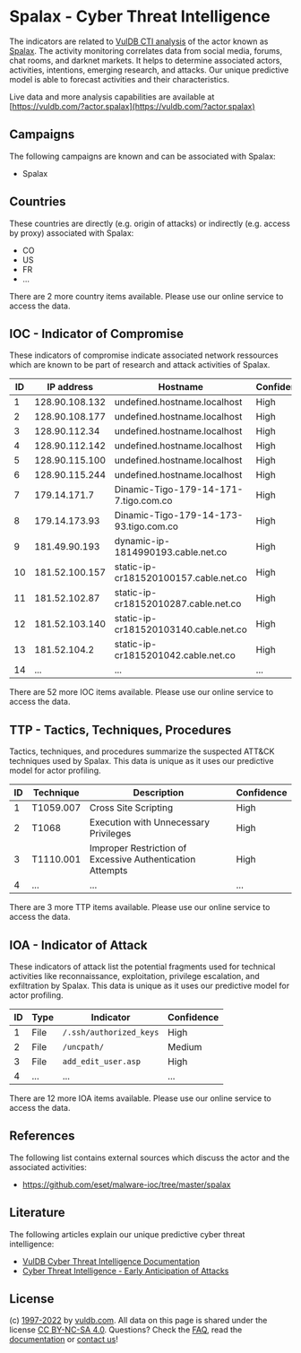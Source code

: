# Spalax - Cyber Threat Intelligence

The indicators are related to [VulDB CTI analysis](https://vuldb.com/?kb.cti) of the actor known as [Spalax](https://vuldb.com/?actor.spalax). The activity monitoring correlates data from social media, forums, chat rooms, and darknet markets. It helps to determine associated actors, activities, intentions, emerging research, and attacks. Our unique predictive model is able to forecast activities and their characteristics.

Live data and more analysis capabilities are available at [https://vuldb.com/?actor.spalax](https://vuldb.com/?actor.spalax)

## Campaigns

The following campaigns are known and can be associated with Spalax:

* Spalax

## Countries

These countries are directly (e.g. origin of attacks) or indirectly (e.g. access by proxy) associated with Spalax:

* CO
* US
* FR
* ...

There are 2 more country items available. Please use our online service to access the data.

## IOC - Indicator of Compromise

These indicators of compromise indicate associated network ressources which are known to be part of research and attack activities of Spalax.

ID | IP address | Hostname | Confidence
-- | ---------- | -------- | ----------
1 | 128.90.108.132 | undefined.hostname.localhost | High
2 | 128.90.108.177 | undefined.hostname.localhost | High
3 | 128.90.112.34 | undefined.hostname.localhost | High
4 | 128.90.112.142 | undefined.hostname.localhost | High
5 | 128.90.115.100 | undefined.hostname.localhost | High
6 | 128.90.115.244 | undefined.hostname.localhost | High
7 | 179.14.171.7 | Dinamic-Tigo-179-14-171-7.tigo.com.co | High
8 | 179.14.173.93 | Dinamic-Tigo-179-14-173-93.tigo.com.co | High
9 | 181.49.90.193 | dynamic-ip-1814990193.cable.net.co | High
10 | 181.52.100.157 | static-ip-cr181520100157.cable.net.co | High
11 | 181.52.102.87 | static-ip-cr18152010287.cable.net.co | High
12 | 181.52.103.140 | static-ip-cr181520103140.cable.net.co | High
13 | 181.52.104.2 | static-ip-cr1815201042.cable.net.co | High
14 | ... | ... | ...

There are 52 more IOC items available. Please use our online service to access the data.

## TTP - Tactics, Techniques, Procedures

Tactics, techniques, and procedures summarize the suspected ATT&CK techniques used by Spalax. This data is unique as it uses our predictive model for actor profiling.

ID | Technique | Description | Confidence
-- | --------- | ----------- | ----------
1 | T1059.007 | Cross Site Scripting | High
2 | T1068 | Execution with Unnecessary Privileges | High
3 | T1110.001 | Improper Restriction of Excessive Authentication Attempts | High
4 | ... | ... | ...

There are 3 more TTP items available. Please use our online service to access the data.

## IOA - Indicator of Attack

These indicators of attack list the potential fragments used for technical activities like reconnaissance, exploitation, privilege escalation, and exfiltration by Spalax. This data is unique as it uses our predictive model for actor profiling.

ID | Type | Indicator | Confidence
-- | ---- | --------- | ----------
1 | File | `/.ssh/authorized_keys` | High
2 | File | `/uncpath/` | Medium
3 | File | `add_edit_user.asp` | High
4 | ... | ... | ...

There are 12 more IOA items available. Please use our online service to access the data.

## References

The following list contains external sources which discuss the actor and the associated activities:

* https://github.com/eset/malware-ioc/tree/master/spalax

## Literature

The following articles explain our unique predictive cyber threat intelligence:

* [VulDB Cyber Threat Intelligence Documentation](https://vuldb.com/?kb.cti)
* [Cyber Threat Intelligence - Early Anticipation of Attacks](https://www.scip.ch/en/?labs.20201022)

## License

(c) [1997-2022](https://vuldb.com/?kb.changelog) by [vuldb.com](https://vuldb.com/?kb.about). All data on this page is shared under the license [CC BY-NC-SA 4.0](https://creativecommons.org/licenses/by-nc-sa/4.0/). Questions? Check the [FAQ](https://vuldb.com/?kb.faq), read the [documentation](https://vuldb.com/?kb) or [contact us](https://vuldb.com/?contact)!
